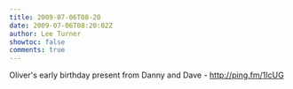 ```yaml
---
title: 2009-07-06T08-20
date: 2009-07-06T08:20:02Z
author: Lee Turner
showtoc: false
comments: true
---
```


Oliver's early birthday present from Danny and Dave - http://ping.fm/1IcUG

